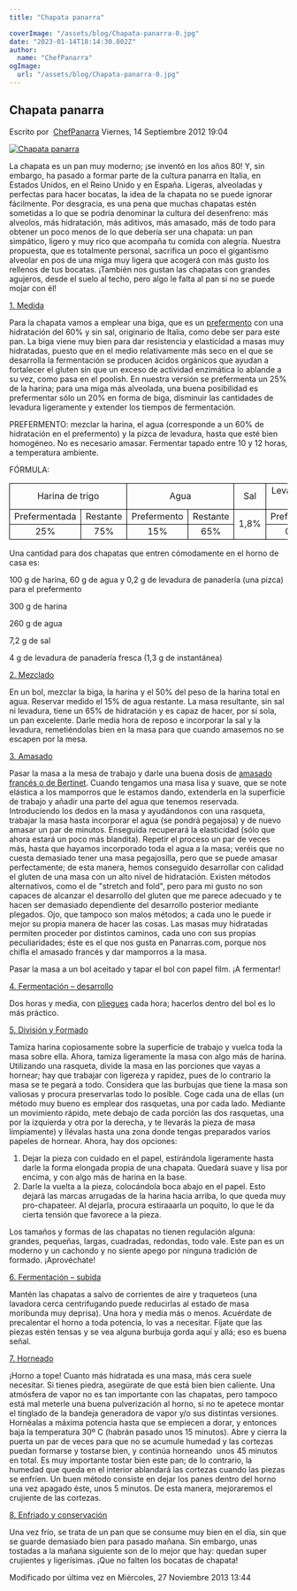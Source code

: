 ```yaml
---
title: "Chapata panarra"

coverImage: "/assets/blog/Chapata-panarra-0.jpg"
date: "2023-01-14T18:14:30.802Z"
author:
  name: "ChefPanarra"
ogImage:
  url: "/assets/blog/Chapata-panarra-0.jpg"
---
```


## Chapata panarra

Escrito por  [ChefPanarra](/web/20190131144059/http://www.panarras.com/index.php/home/recetas/panes-con-prefermento/itemlist/user/56-chefpanarra) Viernes, 14 Septiembre 2012 19:04

[![Chapata panarra](https://web.archive.org/web/20190131144059im_/http://www.panarras.com/media/k2/items/cache/2cebfdae7a8ea5d691033c085990a9d4_L.jpg)](/web/20190131144059/http://www.panarras.com/media/k2/items/cache/2cebfdae7a8ea5d691033c085990a9d4_XL.jpg "Clic para vista previa de la imagen")

La chapata es un pan muy moderno; ¡se inventó en los años 80! Y, sin embargo, ha pasado a formar parte de la cultura panarra en Italia, en Estados Unidos, en el Reino Unido y en España. Ligeras, alveoladas y perfectas para hacer bocatas, la idea de la chapata no se puede ignorar fácilmente. Por desgracia, es una pena que muchas chapatas estén sometidas a lo que se podría denominar la cultura del desenfreno: más alveolos, más hidratación, más aditivos, más amasado, más de todo para obtener un poco menos de lo que debería ser una chapata: un pan simpático, ligero y muy rico que acompaña tu comida con alegría. Nuestra propuesta, que es totalmente personal, sacrifica un poco el gigantismo alveolar en pos de una miga muy ligera que acogerá con más gusto los rellenos de tus bocatas. ¡También nos gustan las chapatas con grandes agujeros, desde el suelo al techo, pero algo le falta al pan si no se puede mojar con él!

[1\. Medida](/web/20190131144059/http://www.panarras.com/index.php/tecnica/las-fases-del-pan/medida)

Para la chapata vamos a emplear una biga, que es un [prefermento](/web/20190131144059/http://www.panarras.com/index.php/tecnica/prefermentos/item/38-prefermentos) con una hidratación del 60% y sin sal, originario de Italia, como debe ser para este pan. La biga viene muy bien para dar resistencia y elasticidad a masas muy hidratadas, puesto que en el medio relativamente más seco en el que se desarrolla la fermentación se producen ácidos orgánicos que ayudan a fortalecer el gluten sin que un exceso de actividad enzimática lo ablande a su vez, como pasa en el poolish. En nuestra versión se prefermenta un 25% de la harina; para una miga más alveolada, una buena posibilidad es prefermentar sólo un 20% en forma de biga, disminuir las cantidades de levadura ligeramente y extender los tiempos de fermentación.

PREFERMENTO: mezclar la harina, el agua (corresponde a un 60% de hidratación en el prefermento) y la pizca de levadura, hasta que esté bien homogéneo. No es necesario amasar. Fermentar tapado entre 10 y 12 horas, a temperatura ambiente.

FÓRMULA:

<table border="0" frame="VOID" rules="NONE" cellspacing="0"><colgroup><col width="100"><col width="86"><col width="86"><col width="86"><col width="86"><col width="96"><col width="120"></colgroup><tbody><tr><td style="border: 1px solid #000000;" colspan="2" align="CENTER" valign="MIDDLE" width="185" height="17">Harina de trigo</td><td style="border: 1px solid #000000;" colspan="2" align="CENTER" valign="MIDDLE" width="171">Agua</td><td style="border: 1px solid #000000;" align="CENTER" valign="MIDDLE" width="86">Sal</td><td style="border: 1px solid #000000;" colspan="2" align="CENTER" valign="MIDDLE" width="216">Levadura de panadería fresca</td></tr><tr><td style="border: 1px solid #000000;" align="CENTER" valign="MIDDLE" height="18">Prefermentada</td><td style="border: 1px solid #000000;" align="CENTER" valign="MIDDLE">Restante</td><td style="border: 1px solid #000000;" align="CENTER" valign="MIDDLE">Prefermento</td><td style="border: 1px solid #000000;" align="CENTER" valign="MIDDLE">Restante</td><td style="border: 1px solid #000000;" rowspan="2" align="CENTER" valign="MIDDLE">1,8%</td><td style="border: 1px solid #000000;" align="CENTER" valign="MIDDLE">Prefermento</td><td style="border: 1px solid #000000;" align="CENTER" valign="MIDDLE">Restante</td></tr><tr><td style="border: 1px solid #000000;" align="CENTER" valign="MIDDLE" height="17">25%</td><td style="border: 1px solid #000000;" align="CENTER" valign="MIDDLE">75%</td><td style="border: 1px solid #000000;" align="CENTER" valign="MIDDLE">15%</td><td style="border: 1px solid #000000;" align="CENTER" valign="MIDDLE">65%</td><td style="border: 1px solid #000000;" align="CENTER" valign="MIDDLE">0,2%</td><td style="border: 1px solid #000000;" align="CENTER" valign="MIDDLE">1%</td></tr></tbody></table>

Una cantidad para dos chapatas que entren cómodamente en el horno de casa es:

100 g de harina, 60 g de agua y 0,2 g de levadura de panadería (una pizca) para el prefermento

300 g de harina

260 g de agua

7,2 g de sal

4 g de levadura de panadería fresca (1,3 g de instantánea)

[2\. Mezclado](/web/20190131144059/http://www.panarras.com/index.php/tecnica/las-fases-del-pan/mezclado)

En un bol, mezclar la biga, la harina y el 50% del peso de la harina total en agua. Reservar medido el 15% de agua restante. La masa resultante, sin sal ni levadura, tiene un 65% de hidratación y es capaz de hacer, por sí sola, un pan excelente. Darle media hora de reposo e incorporar la sal y la levadura, remetiéndolas bien en la masa para que cuando amasemos no se escapen por la mesa.

[3\. Amasado](/web/20190131144059/http://www.panarras.com/index.php/tecnica/las-fases-del-pan/amasado)

Pasar la masa a la mesa de trabajo y darle una buena dosis de [amasado francés o de Bertinet](/web/20190131144059/http://www.panarras.com/index.php/tecnica/tecnicas-de-amasado/duro-lepard-y-bertinet). Cuando tengamos una masa lisa y suave, que se note elástica a los mamporros que le estamos dando, extenderla en la superficie de trabajo y añadir una parte del agua que tenemos reservada. Introduciendo los dedos en la masa y ayudándonos con una rasqueta, trabajar la masa hasta incorporar el agua (se pondrá pegajosa) y de nuevo amasar un par de minutos. Enseguida recuperará la elasticidad (sólo que ahora estará un poco más blandita). Repetir el proceso un par de veces más, hasta que hayamos incorporado toda el agua a la masa; veréis que no cuesta demasiado tener una masa pegajosilla, pero que se puede amasar perfectamente; de esta manera, hemos conseguido desarrollar con calidad el gluten de una masa con un alto nivel de hidratación. Existen métodos alternativos, como el de "stretch and fold", pero para mi gusto no son capaces de alcanzar el desarrollo del gluten que me parece adecuado y te hacen ser demasiado dependiente del desarrollo posterior mediante plegados. Ojo, que tampoco son malos métodos; a cada uno le puede ir mejor su propia manera de hacer las cosas. Las masas muy hidratadas permiten proceder por distintos caminos, cada uno con sus propias peculiaridades; éste es el que nos gusta en Panarras.com, porque nos chifla el amasado francés y dar mamporros a la masa.

Pasar la masa a un bol aceitado y tapar el bol con papel film. ¡A fermentar!

[4\. Fermentación – desarrollo](/web/20190131144059/http://www.panarras.com/index.php/tecnica/las-fases-del-pan/fermentacion-desarrollo)

Dos horas y media, con [pliegues](/web/20190131144059/http://www.panarras.com/index.php/tecnica/tecnicas-de-amasado/plegados) cada hora; hacerlos dentro del bol es lo más práctico.

[5\. División y Formado](/web/20190131144059/http://www.panarras.com/index.php/tecnica/las-fases-del-pan/formado)

Tamiza harina copiosamente sobre la superficie de trabajo y vuelca toda la masa sobre ella. Ahora, tamiza ligeramente la masa con algo más de harina. Utilizando una rasqueta, divide la masa en las porciones que vayas a hornear; hay que trabajar con ligereza y rapidez, pues de lo contrario la masa se te pegará a todo. Considera que las burbujas que tiene la masa son valiosas y procura preservarlas todo lo posible. Coge cada una de ellas (un método muy bueno es emplear dos rasquetas, una por cada lado. Mediante un movimiento rápido, mete debajo de cada porción las dos rasquetas, una por la izquierda y otra por la derecha, y te llevarás la pieza de masa limpiamente) y llévalas hasta una zona donde tengas preparados varios papeles de hornear. Ahora, hay dos opciones:

1.  Dejar la pieza con cuidado en el papel, estirándola ligeramente hasta darle la forma elongada propia de una chapata. Quedará suave y lisa por encima, y con algo más de harina en la base.
2.  Darle la vuelta a la pieza, colocándola boca abajo en el papel. Esto dejará las marcas arrugadas de la harina hacia arriba, lo que queda muy pro-chapateer. Al dejarla, procura estiraaarla un poquito, lo que le da cierta tensión que favorece a la pieza.

Los tamaños y formas de las chapatas no tienen regulación alguna: grandes, pequeñas, largas, cuadradas, redondas, todo vale. Este pan es un moderno y un cachondo y no siente apego por ninguna tradición de formado. ¡Aprovéchate!

[6\. Fermentación – subida](/web/20190131144059/http://www.panarras.com/index.php/tecnica/las-fases-del-pan/fermentacion-subida)

Mantén las chapatas a salvo de corrientes de aire y traqueteos (una lavadora cerca centrifugando puede reducirlas al estado de masa moribunda muy deprisa). Una hora y media más o menos. Acuérdate de precalentar el horno a toda potencia, lo vas a necesitar. Fíjate que las piezas estén tensas y se vea alguna burbuja gorda aquí y allá; eso es buena señal.

[7\. Horneado](/web/20190131144059/http://www.panarras.com/index.php/tecnica/las-fases-del-pan/horneado)

¡Horno a tope! Cuanto más hidratada es una masa, más cera suele necesitar. Si tienes piedra, asegúrate de que está bien bien caliente. Una atmósfera de vapor no es tan importante con las chapatas, pero tampoco está mal meterle una buena pulverización al horno, si no te apetece montar el tinglado de la bandeja generadora de vapor y/o sus distintas versiones. Hornéalas a máxima potencia hasta que se empiecen a dorar, y entonces baja la temperatura 30º C (habrán pasado unos 15 minutos). Abre y cierra la puerta un par de veces para que no se acumule humedad y las cortezas puedan formarse y tostarse bien, y continúa horneando  unos 45 minutos en total. Es muy importante tostar bien este pan; de lo contrario, la humedad que queda en el interior ablandará las cortezas cuando las piezas se enfríen. Un buen método consiste en dejar los panes dentro del horno una vez apagado éste, unos 5 minutos. De esta manera, mejoraremos el crujiente de las cortezas.

[8\. Enfriado y conservación](/web/20190131144059/http://www.panarras.com/index.php/tecnica/las-fases-del-pan/enfriado-y-conservacion)

Una vez frío, se trata de un pan que se consume muy bien en el día, sin que se guarde demasiado bien para pasado mañana. Sin embargo, unas tostadas a la mañana siguiente son de lo mejor que hay: quedan super crujientes y ligerísimas. ¡Que no falten los bocatas de chapata!

Modificado por última vez en Miércoles, 27 Noviembre 2013 13:44
